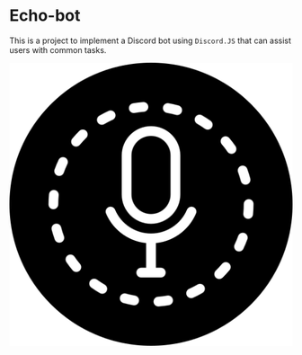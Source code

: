 # Echo-bot

This is a project to implement a Discord bot using `Discord.JS` that can assist users with common tasks. 

![Echo icon](./echo.png)
